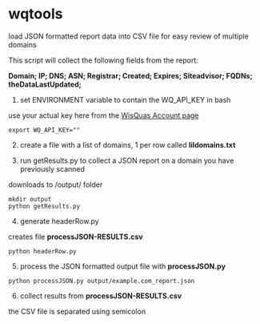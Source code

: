 # wqtools
load JSON formatted report data into CSV file for easy review of multiple domains

This script will collect the following fields from the report:

**Domain; IP; DNS; ASN; Registrar; Created; Expires; Siteadvisor; FQDNs; theDataLastUpdated;**

1. set ENVIRONMENT variable to contain the WQ_API_KEY in bash

use your actual key here from the [WisQuas Account page](https://wisquas.lostrabbitlabs.com/account)
```
export WQ_API_KEY=""
```
2. create a file with a list of domains, 1 per row called **lildomains.txt**

3. run getResults.py to collect a JSON report on a domain you have previously scanned
   
downloads to /output/ folder
```
mkdir output
python getResults.py
```
4. generate headerRow.py

creates file **processJSON-RESULTS.csv**
```
python headerRow.py
```
5. process the JSON formatted output file with **processJSON.py**

```
python processJSON.py output/example.com_report.json
```
6. collect results from **processJSON-RESULTS.csv**

the CSV file is separated using semicolon 
